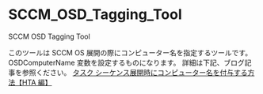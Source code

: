 # SCCM_OSD_Tagging_Tool
SCCM OSD Tagging Tool

このツールは SCCM OS 展開の際にコンピューター名を指定するツールです。
OSDComputerName 変数を設定するものになります。
詳細は下記、ブログ記事を参照ください。
[タスク シーケンス展開時にコンピューター名を付与する方法【HTA 編】](https://sccm.jp/?p=109)
